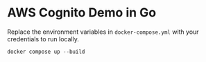 # AWS Cognito Demo in Go

Replace the environment variables in `docker-compose.yml` with your credentials to run locally.

```
docker compose up --build


```
